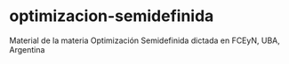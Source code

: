 # optimizacion-semidefinida
Material de la materia Optimización Semidefinida dictada en FCEyN, UBA, Argentina
